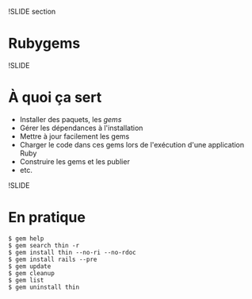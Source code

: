 !SLIDE section
# Rubygems #


!SLIDE
# À quoi ça sert #

* Installer des paquets, les _gems_
* Gérer les dépendances à l'installation
* Mettre à jour facilement les gems
* Charger le code dans ces gems lors de l'exécution d'une application Ruby
* Construire les gems et les publier
* etc.


!SLIDE
# En pratique #

    $ gem help
    $ gem search thin -r
    $ gem install thin --no-ri --no-rdoc
    $ gem install rails --pre
    $ gem update
    $ gem cleanup
    $ gem list
    $ gem uninstall thin

